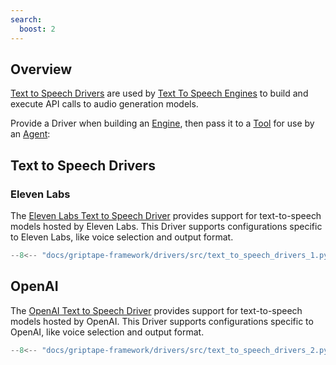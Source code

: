 ```yaml
---
search:
  boost: 2 
---
```


## Overview

[Text to Speech Drivers](../../reference/griptape/drivers/text_to_speech/index.md) are used by [Text To Speech Engines](../engines/audio-engines.md) to build and execute API calls to audio generation models.

Provide a Driver when building an [Engine](../engines/audio-engines.md), then pass it to a [Tool](../tools/index.md) for use by an [Agent](../structures/agents.md):

## Text to Speech Drivers

### Eleven Labs

The [Eleven Labs Text to Speech Driver](../../reference/griptape/drivers/text_to_speech/elevenlabs_text_to_speech_driver.md) provides support for text-to-speech models hosted by Eleven Labs. This Driver supports configurations specific to Eleven Labs, like voice selection and output format.

```python
--8<-- "docs/griptape-framework/drivers/src/text_to_speech_drivers_1.py"
```

## OpenAI

The [OpenAI Text to Speech Driver](../../reference/griptape/drivers/text_to_speech/openai_text_to_speech_driver.md) provides support for text-to-speech models hosted by OpenAI. This Driver supports configurations specific to OpenAI, like voice selection and output format.

```python
--8<-- "docs/griptape-framework/drivers/src/text_to_speech_drivers_2.py"
```
